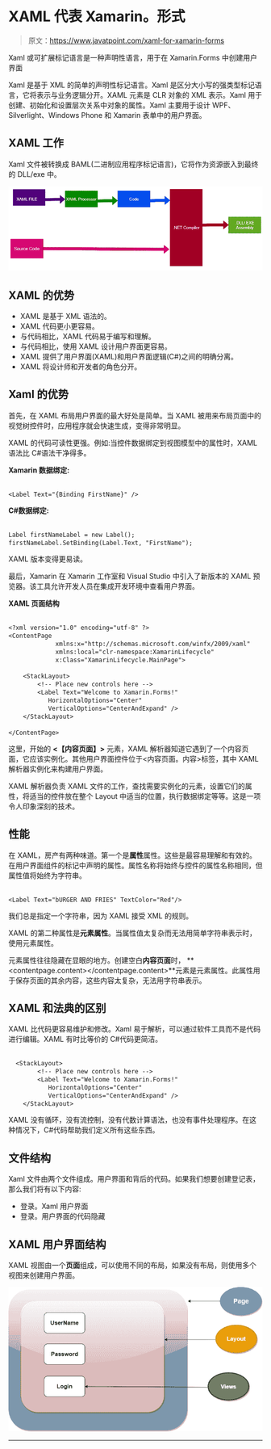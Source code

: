 # XAML 代表 Xamarin。形式

> 原文：<https://www.javatpoint.com/xaml-for-xamarin-forms>

Xaml 或可扩展标记语言是一种声明性语言，用于在 Xamarin.Forms 中创建用户界面

Xaml 是基于 XML 的简单的声明性标记语言。Xaml 是区分大小写的强类型标记语言，它将表示与业务逻辑分开。XAML 元素是 CLR 对象的 XML 表示。Xaml 用于创建、初始化和设置层次关系中对象的属性。Xaml 主要用于设计 WPF、Silverlight、Windows Phone 和 Xamarin 表单中的用户界面。

## XAML 工作

Xaml 文件被转换成 BAML(二进制应用程序标记语言)，它将作为资源嵌入到最终的 DLL/exe 中。

![XAML for Xamarin.Forms](img/6fa2356954ee17d9da709ecba323ecc3.png)

## XAML 的优势

*   XAML 是基于 XML 语法的。
*   XAML 代码更小更容易。
*   与代码相比，XAML 代码易于编写和理解。
*   与代码相比，使用 XAML 设计用户界面更容易。
*   XAML 提供了用户界面(XAML)和用户界面逻辑(C#)之间的明确分离。
*   XAML 将设计师和开发者的角色分开。

## Xaml 的优势

首先，在 XAML 布局用户界面的最大好处是简单。当 XAML 被用来布局页面中的视觉树控件时，应用程序就会快速生成，变得非常明显。

XAML 的代码可读性更强。例如:当控件数据绑定到视图模型中的属性时，XAML 语法比 C#语法干净得多。

**Xamarin 数据绑定:**

```

<Label Text="{Binding FirstName}" />

```

**C#数据绑定:**

```

Label firstNameLabel = new Label();
firstNameLabel.SetBinding(Label.Text, "FirstName");

```

XAML 版本变得更易读。

最后，Xamarin 在 Xamarin 工作室和 Visual Studio 中引入了新版本的 XAML 预览器。该工具允许开发人员在集成开发环境中查看用户界面。

**XAML 页面结构**

```

<?xml version="1.0" encoding="utf-8" ?>
<ContentPage 
             xmlns:x="http://schemas.microsoft.com/winfx/2009/xaml"
             xmlns:local="clr-namespace:XamarinLifecycle"
             x:Class="XamarinLifecycle.MainPage">

    <StackLayout>
        <!-- Place new controls here -->
        <Label Text="Welcome to Xamarin.Forms!" 
           HorizontalOptions="Center"
           VerticalOptions="CenterAndExpand" />
    </StackLayout>

</ContentPage>

```

这里，开始的 **<【内容页面】>** 元素，XAML 解析器知道它遇到了一个内容页面，它应该实例化。其他用户界面控件位于<内容页面。内容>标签，其中 XAML 解析器实例化来构建用户界面。

XAML 解析器负责 XAML 文件的工作，查找需要实例化的元素，设置它们的属性，将适当的控件放在整个 Layout 中适当的位置，执行数据绑定等等。这是一项令人印象深刻的技术。

## 性能

在 XAML，房产有两种味道。第一个是**属性**属性。这些是最容易理解和有效的。在用户界面组件的标记中声明的属性。属性名称将始终与控件的属性名称相同，但属性值将始终为字符串。

```

<Label Text="bURGER AND FRIES" TextColor="Red"/>

```

我们总是指定一个字符串，因为 XAML 接受 XML 的规则。

XAML 的第二种属性是**元素属性**。当属性值太复杂而无法用简单字符串表示时，使用元素属性。

元素属性往往隐藏在显眼的地方。创建空白**内容页面**时， **<contentpage.content></contentpage.content>**元素是元素属性。此属性用于保存页面的其余内容，这些内容太复杂，无法用字符串表示。

## XAML 和法典的区别

XAML 比代码更容易维护和修改。Xaml 易于解析，可以通过软件工具而不是代码进行编辑。XAML 有时比等价的 C#代码更简洁。

```

  <StackLayout>
        <!-- Place new controls here -->
        <Label Text="Welcome to Xamarin.Forms!" 
           HorizontalOptions="Center"
           VerticalOptions="CenterAndExpand" />
    </StackLayout>

```

XAML 没有循环，没有流控制，没有代数计算语法，也没有事件处理程序。在这种情况下，C#代码帮助我们定义所有这些东西。

## 文件结构

Xaml 文件由两个文件组成。用户界面和背后的代码。如果我们想要创建登记表，那么我们将有以下内容:

*   登录。Xaml 用户界面
*   登录。用户界面的代码隐藏

## XAML 用户界面结构

XAML 视图由一个**页面**组成，可以使用不同的布局，如果没有布局，则使用多个视图来创建用户界面。

![XAML for Xamarin.Forms](img/d16356e8b5fa630b02d7e39a7598ad6b.png)

* * *